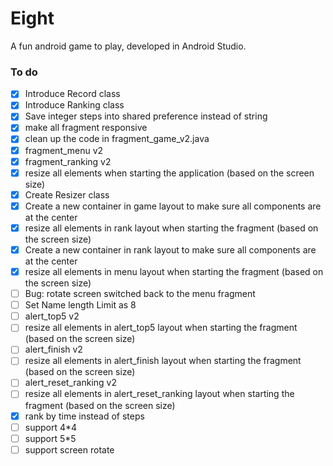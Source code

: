 # Eight
A fun android game to play, developed in Android Studio.


### To do

- [x] Introduce Record class
- [x] Introduce Ranking class
- [x] Save integer steps into shared preference instead of string
- [x] make all fragment responsive
- [x] clean up the code in fragment_game_v2.java
- [x] fragment_menu v2
- [x] fragment_ranking v2
- [x] resize all elements when starting the application (based on the screen size)
- [x] Create Resizer class
- [x] Create a new container in game layout to make sure all components are at the center
- [x] resize all elements in rank layout when starting the fragment (based on the screen size)
- [x] Create a new container in rank layout to make sure all components are at the center
- [x] resize all elements in menu layout when starting the fragment (based on the screen size)
- [ ] Bug: rotate screen switched back to the menu fragment
- [ ] Set Name length Limit as 8
- [ ] alert_top5 v2
- [ ] resize all elements in alert_top5 layout when starting the fragment (based on the screen size)
- [ ] alert_finish v2
- [ ] resize all elements in alert_finish layout when starting the fragment (based on the screen size)
- [ ] alert_reset_ranking v2
- [ ] resize all elements in alert_reset_ranking layout when starting the fragment (based on the screen size)
- [x] rank by time instead of steps
- [ ] support 4*4
- [ ] support 5*5
- [ ] support screen rotate
